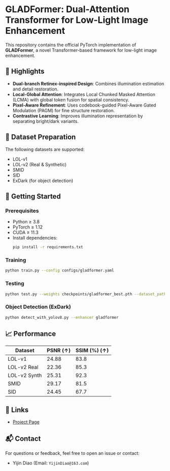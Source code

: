 
# GLADFormer: Dual-Attention Transformer for Low-Light Image Enhancement

This repository contains the official PyTorch implementation of **GLADFormer**, a novel Transformer-based framework for low-light image enhancement.

## 🌟 Highlights
- **Dual-branch Retinex-inspired Design**: Combines illumination estimation and detail restoration.
- **Local-Global Attention**: Integrates Local Chunked Masked Attention (LCMA) with global token fusion for spatial consistency.
- **Pixel-Aware Refinement**: Uses codebook-guided Pixel-Aware Gated Modulation (PAGM) for fine structure restoration.
- **Contrastive Learning**: Improves illumination representation by separating bright/dark variants.

## 📂 Dataset Preparation

The following datasets are supported:
- LOL-v1
- LOL-v2 (Real & Synthetic)
- SMID
- SID
- ExDark (for object detection)

## 🚀 Getting Started

### Prerequisites
- Python ≥ 3.8
- PyTorch ≥ 1.12
- CUDA ≥ 11.3
- Install dependencies:
  ```bash
  pip install -r requirements.txt
  ```

### Training
```bash
python train.py --config configs/gladformer.yaml
```

### Testing
```bash
python test.py --weights checkpoints/gladformer_best.pth --dataset_path ./datasets/LOL-v1/test
```

### Object Detection (ExDark)
```bash
python detect_with_yolov8.py --enhancer gladformer
```

## 📈 Performance

| Dataset      | PSNR (↑) | SSIM (%) (↑) |
|--------------|----------|---------------|
| LOL-v1       | 24.88    | 83.8          |
| LOL-v2 Real  | 22.36    | 85.3          |
| LOL-v2 Synth | 25.31    | 92.3          |
| SMID         | 29.17    | 81.5          |
| SID          | 24.45    | 67.7          |

## 🔗 Links
- [Project Page](https://github.com/JJCcxk/GLADFormer)

## 📬 Contact

For questions or feedback, feel free to open an issue or contact:
- Yijin Diao (Email: `YijinDiao@163.com`)





